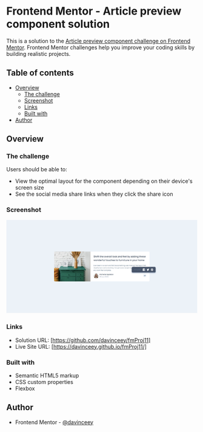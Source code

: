 # Frontend Mentor - Article preview component solution

This is a solution to the [Article preview component challenge on Frontend Mentor](https://www.frontendmentor.io/challenges/article-preview-component-dYBN_pYFT). Frontend Mentor challenges help you improve your coding skills by building realistic projects. 

## Table of contents

- [Overview](#overview)
  - [The challenge](#the-challenge)
  - [Screenshot](#screenshot)
  - [Links](#links)
  - [Built with](#built-with)
- [Author](#author)

## Overview

### The challenge

Users should be able to:

- View the optimal layout for the component depending on their device's screen size
- See the social media share links when they click the share icon

### Screenshot

![Article Preview Component](images/article-preview-component.png)

### Links

- Solution URL: [https://github.com/davinceey/fmProj11]
- Live Site URL: [https://davinceey.github.io/fmProj11/]

### Built with

- Semantic HTML5 markup
- CSS custom properties
- Flexbox

## Author

- Frontend Mentor - [@davinceey](https://www.frontendmentor.io/profile/davinceey)
